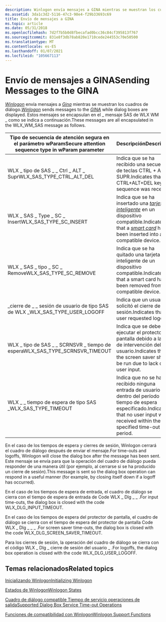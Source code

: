 ```yaml
---
description: Winlogon envía mensajes a GINA mientras se muestran los cuadros de diálogo. Estos mensajes se encapsulan en el \_ mensaje SAS de WLX WM \_ como se indica a continuación.
ms.assetid: 3da1c3d2-5116-47c3-98e4-f29b33693c69
title: Envío de mensajes a GINA
ms.topic: article
ms.date: 05/31/2018
ms.openlocfilehash: 7d2f7b5b0d8fbecafad0bcc36c84cf395813f767
ms.sourcegitcommit: 831e8f3db78ab820e1710cede244553c70e50500
ms.translationtype: MT
ms.contentlocale: es-ES
ms.lasthandoff: 01/07/2021
ms.locfileid: "105667113"
---
```

# <a name="sending-messages-to-the-gina"></a><span data-ttu-id="b3709-104">Envío de mensajes a GINA</span><span class="sxs-lookup"><span data-stu-id="b3709-104">Sending Messages to the GINA</span></span>

<span data-ttu-id="b3709-105">[*Winlogon*](../secgloss/w-gly.md) envía mensajes a [*Gina*](../secgloss/g-gly.md) mientras se muestran los cuadros de diálogo.</span><span class="sxs-lookup"><span data-stu-id="b3709-105">[*Winlogon*](../secgloss/w-gly.md) sends messages to the [*GINA*](../secgloss/g-gly.md) while dialog boxes are displayed.</span></span> <span data-ttu-id="b3709-106">Estos mensajes se encapsulan en el \_ mensaje SAS de WLX WM \_ como se indica a continuación.</span><span class="sxs-lookup"><span data-stu-id="b3709-106">These messages are all encapsulated in the WLX\_WM\_SAS message as follows.</span></span>



| <span data-ttu-id="b3709-107">Tipo de secuencia de atención segura en el parámetro wParam</span><span class="sxs-lookup"><span data-stu-id="b3709-107">Secure attention sequence type in wParam parameter</span></span> | <span data-ttu-id="b3709-108">Descripción</span><span class="sxs-lookup"><span data-stu-id="b3709-108">Description</span></span>                                                                                                                                   |
|----------------------------------------------------|-----------------------------------------------------------------------------------------------------------------------------------------------|
| <span data-ttu-id="b3709-109">WLX \_ tipo de SAS \_ \_ Ctrl \_ ALT \_ Supr</span><span class="sxs-lookup"><span data-stu-id="b3709-109">WLX\_SAS\_TYPE\_CTRL\_ALT\_DEL</span></span>                     | <span data-ttu-id="b3709-110">Indica que se ha recibido una secuencia de teclas CTRL + ALT + SUPR.</span><span class="sxs-lookup"><span data-stu-id="b3709-110">Indicates that a CTRL+ALT+DEL key sequence was received.</span></span>                                                                                      |
| <span data-ttu-id="b3709-111">WLX \_ SAS \_ Type \_ SC \_ Insert</span><span class="sxs-lookup"><span data-stu-id="b3709-111">WLX\_SAS\_TYPE\_SC\_INSERT</span></span>                         | <span data-ttu-id="b3709-112">Indica que se ha insertado una [*tarjeta inteligente*](../secgloss/s-gly.md) en un dispositivo compatible.</span><span class="sxs-lookup"><span data-stu-id="b3709-112">Indicates that a [*smart card*](../secgloss/s-gly.md) has been inserted into a compatible device.</span></span> |
| <span data-ttu-id="b3709-113">WLX \_ SAS \_ tipo \_ SC \_ Remove</span><span class="sxs-lookup"><span data-stu-id="b3709-113">WLX\_SAS\_TYPE\_SC\_REMOVE</span></span>                         | <span data-ttu-id="b3709-114">Indica que se ha quitado una tarjeta inteligente de un dispositivo compatible.</span><span class="sxs-lookup"><span data-stu-id="b3709-114">Indicates that a smart card has been removed from a compatible device.</span></span>                                                                        |
| <span data-ttu-id="b3709-115">\_cierre de \_ \_ sesión de usuario de tipo SAS de WLX \_</span><span class="sxs-lookup"><span data-stu-id="b3709-115">WLX\_SAS\_TYPE\_USER\_LOGOFF</span></span>                       | <span data-ttu-id="b3709-116">Indica que un usuario solicitó el cierre de sesión.</span><span class="sxs-lookup"><span data-stu-id="b3709-116">Indicates that a user requested logoff.</span></span>                                                                                                       |
| <span data-ttu-id="b3709-117">WLX \_ tipo de SAS \_ \_ SCRNSVR \_ tiempo de espera</span><span class="sxs-lookup"><span data-stu-id="b3709-117">WLX\_SAS\_TYPE\_SCRNSVR\_TIMEOUT</span></span>                   | <span data-ttu-id="b3709-118">Indica que se debe ejecutar el protector de pantalla debido a la falta de intervención del usuario.</span><span class="sxs-lookup"><span data-stu-id="b3709-118">Indicates that the screen saver should be run due to lack of user input.</span></span>                                                                      |
| <span data-ttu-id="b3709-119">WLX \_ \_ tiempo de espera de tipo SAS \_</span><span class="sxs-lookup"><span data-stu-id="b3709-119">WLX\_SAS\_TYPE\_TIMEOUT</span></span>                            | <span data-ttu-id="b3709-120">Indica que no se ha recibido ninguna entrada de usuario dentro del período de tiempo de espera especificado.</span><span class="sxs-lookup"><span data-stu-id="b3709-120">Indicates that no user input was received within the specified time-out period.</span></span>                                                               |



 

<span data-ttu-id="b3709-121">En el caso de los tiempos de espera y cierres de sesión, Winlogon cerrará el cuadro de diálogo después de enviar el mensaje.</span><span class="sxs-lookup"><span data-stu-id="b3709-121">For time-outs and logoffs, Winlogon will close the dialog box after the message has been sent.</span></span> <span data-ttu-id="b3709-122">Este mensaje se envía para que la operación del cuadro de diálogo pueda responder de una manera útil (por ejemplo, al cerrarse si se ha producido un cierre de sesión).</span><span class="sxs-lookup"><span data-stu-id="b3709-122">This message is sent so the dialog box operation can respond in a useful manner (for example, by closing itself down if a logoff has occurred).</span></span>

<span data-ttu-id="b3709-123">En el caso de los tiempos de espera de entrada, el cuadro de diálogo se cierra con el tiempo de espera de entrada de Code WLX \_ Dlg \_ \_ .</span><span class="sxs-lookup"><span data-stu-id="b3709-123">For input time-outs, the dialog box is closed with the code WLX\_DLG\_INPUT\_TIMEOUT.</span></span>

<span data-ttu-id="b3709-124">En el caso de los tiempos de espera del protector de pantalla, el cuadro de diálogo se cierra con el tiempo de espera del protector de pantalla Code WLX \_ Dlg \_ \_ \_ .</span><span class="sxs-lookup"><span data-stu-id="b3709-124">For screen saver time-outs, the dialog box is closed with the code WLX\_DLG\_SCREEN\_SAVER\_TIMEOUT.</span></span>

<span data-ttu-id="b3709-125">Para los cierres de sesión, la operación del cuadro de diálogo se cierra con el código WLX \_ Dlg \_ cierre de sesión del usuario \_ .</span><span class="sxs-lookup"><span data-stu-id="b3709-125">For logoffs, the dialog box operation is closed with the code WLX\_DLG\_USER\_LOGOFF.</span></span>

## <a name="related-topics"></a><span data-ttu-id="b3709-126">Temas relacionados</span><span class="sxs-lookup"><span data-stu-id="b3709-126">Related topics</span></span>

<dl> <dt>

[<span data-ttu-id="b3709-127">Inicializando Winlogon</span><span class="sxs-lookup"><span data-stu-id="b3709-127">Initializing Winlogon</span></span>](initializing-winlogon.md)
</dt> <dt>

[<span data-ttu-id="b3709-128">Estados de Winlogon</span><span class="sxs-lookup"><span data-stu-id="b3709-128">Winlogon States</span></span>](winlogon-states.md)
</dt> <dt>

[<span data-ttu-id="b3709-129">Cuadro de diálogo compatible Tiempo de servicio operaciones de salida</span><span class="sxs-lookup"><span data-stu-id="b3709-129">Supported Dialog Box Service Time-out Operations</span></span>](supported-dialog-box-service-time-out-operations.md)
</dt> <dt>

[<span data-ttu-id="b3709-130">Funciones de compatibilidad con Winlogon</span><span class="sxs-lookup"><span data-stu-id="b3709-130">Winlogon Support Functions</span></span>](authentication-functions.md)
</dt> </dl>

 

 
